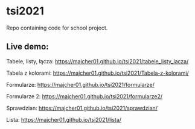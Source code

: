 # tsi2021
Repo containing code for school project.

## Live demo:

Tabele, listy, łącza: https://majcher01.github.io/tsi2021/tabele_listy_lacza/

Tabela z kolorami: https://majcher01.github.io/tsi2021/Tabela-z-kolorami/

Formularze: https://majcher01.github.io/tsi2021/formularze/

Formularze 2: https://majcher01.github.io/tsi2021/formularze2/

Sprawdzian: https://majcher01.github.io/tsi2021/sprawdzian/

Lista: https://majcher01.github.io/tsi2021/lista/
